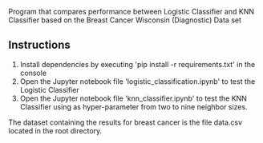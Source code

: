 Program that compares performance between Logistic Classifier and KNN Classifier based on the Breast Cancer Wisconsin (Diagnostic) Data set

## Instructions
1. Install dependencies by executing 'pip install -r requirements.txt' in the console
2. Open the Jupyter notebook file 'logistic_classification.ipynb' to test the Logistic Classifier
3. Open the Jupyter notebook file 'knn_classifier.ipynb' to test the KNN Classifier using as hyper-parameter from two to nine neighbor sizes.

The dataset containing the results for breast cancer is the file data.csv located in the root directory.
